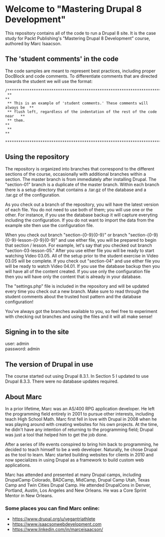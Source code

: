 # Welcome to "Mastering Drupal 8 Development"
This repository contains all of the code to run a Drupal 8 site. It is the case study for Packt Publishing's "Mastering Drupal 8 Development" course, authored by Marc Isaacson.

## The 'student comments' in the code
The code samples are meant to represent best practices, including proper DocBlock and code comments. To differentiate comments that are directed towards the student we will use the format:

    /******************************************************************************
     **                                                                          **
     ** This is an example of 'student comments.' These comments will always be  **
     ** flush left, regardless of the indentation of the rest of the code near   **
     ** them.                                                                    **
     **                                                                          **
     ******************************************************************************/

## Using the repository
The repository is organized into branches that correspond to the different sections of the course, occasionally with additional branches within a section. The master branch is from immediately after installing Drupal. The "section-01" branch is a duplicate of the master branch. Within each branch there is a setup directory that contains a .tar.gz of the database and a .tar.gz of the configuration.

As you check out a branch of the repository, you will have the latest version of each file. You do not need to use both of them; you will use one or the other. For instance, if you use the database backup it will capture everyting including the configuration. If you do not want to import the data from the example site then use the configuration file.

When you check out branch "section-{0-9}{0-9}" or branch "section-{0-9}{0-9}-lesson-{0-9}{0-9}" and use either file, you will be prepared to begin that section / lesson. For example, let's say that you checked out branch "section-03-lesson-05." After you use either file you will be ready to start watching Video 03.05. All of the setup prior to the student exercise in Video 03.05 will be complete. If you check out "section-04" and use either file you will be ready to watch Video 04.01. If you use the database backup then you will have all of the content created. If you use only the configuration file then you will have only the content that is already in your database.

The "settings.php" file is included in the repository and will be updated every time you check out a new branch. Make sure to read through the student comments about the trusted host pattern and the database configuration!

You've always got the branches available to you, so feel free to experiment with checking out branches and using the files and it will all make sense!

## Signing in to the site
user: admin  
password: admin

## The version of Drupal in use
The course started out using Drupal 8.3.1. In Section 5 I updated to use Drupal 8.3.3. There were no database updates required.

## About Marc
In a prior lifetime, Marc was an AS/400 RPG application developer. He left the programming field entirely in 2001 to pursue other interests, including teach High School Math. Marc first fell in love with Drupal in 2008 when he was playing around with creating websites for his own projects. At the time, he didn't have any intention of returning to the programming field; Drupal was just a tool that helped him to get the job done.

After a series of life events conspired to bring him back to programming, he decided to teach himself to be a web developer. Naturally, he chose Drupal as the tool to learn. Marc started building websites for clients in 2010 and now specializes in using Drupal as a framework to build custom web applications.

Marc has attended and presented at many Drupal camps, including DrupalCamp Colorado, BADCamp, MidCamp, Drupal Camp Utah, Texas Camp and Twin Cities Drupal Camp. He attended DrupalCons in Denver, Portland, Austin, Los Angeles and New Orleans. He was a Core Sprint Mentor in New Orleans.

### Some places you can find Marc online:
* https://www.drupal.org/u/vegantriathlete
* https://www.isaacsonwebdevelopment.com
* https://www.linkedin.com/in/marceisaacson/
